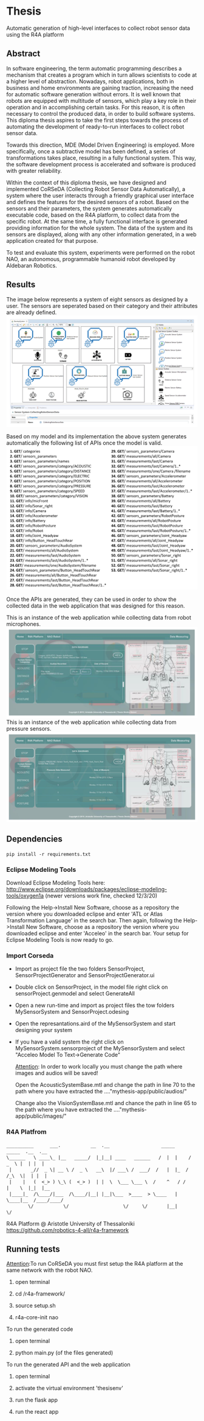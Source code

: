 # Thesis
Automatic generation of high-level interfaces to collect robot sensor data using the R4A platform


## Abstract
In software engineering, the term automatic programming describes a mechanism that creates a program which in turn allows scientists to code at a higher level of abstraction. Nowadays, robot applications, both in business and home environments are gaining traction, increasing the need for automatic software generation without errors. It is well known that robots are equipped with multitude of sensors, which play a key role in their operation and in accomplishing certain tasks. For this reason, it is often necessary to control the produced data, in order to build software systems. This diploma thesis aspires to take the first steps towards the process of automating the development of ready-to-run interfaces to collect robot sensor data.


Towards this direction, MDE (Model Driven Engineering) is employed. More specifically, once a subtractive model has been defined, a series of transformations takes place, resulting in a fully functional system. This way, the software development process is accelerated and software is produced with greater reliability.


Within the context of this diploma thesis, we have designed and implemented CoRSeDA (Collecting Robot Sensor Data Automatically), a system where the user interacts through a friendly graphical user interface and defines the features for the desired sensors of a robot. Based on the sensors and their parameters, the system generates automatically executable code, based on the R4A platform, to collect data from the specific robot. At the same time, a fully functional interface is generated providing information for the whole system. The data of the system and its sensors are displayed, along with any other information generated, in a web application created for that purpose. 


To test and evaluate this system, experiments were performed on the robot NAO, an autonomous, programmable humanoid robot developed by Aldebaran Robotics.


## Results
The image below represents a system of eight sensors as designed by a user. The sensors are seperated based on their category and their attributes are already defined.
![A sensor system](https://github.com/dimitrantz/Thesis/blob/master/thesis%20presentation/results-images/representation%20of%20a%20sensor%20system%20as%20designed%20by%20a%20user.png)

Based on my model and its implementation the above system generates automatically the following list of APIs once the model is valid.
![List of APIs](https://github.com/dimitrantz/Thesis/blob/master/thesis%20presentation/results-images/APIs%20that%20were%20generated%20automatically%20based%20on%20a%20specific%20sensor%20system.png)

Once the APIs are generated, they can be used in order to show the collected data in the web application that was designed for this reason.

This is an instance of the web application while collecting data from robot microphones.
![collecting data from robot microphones](https://github.com/dimitrantz/Thesis/blob/master/thesis%20presentation/results-images/instance%20of%20the%20web%20application%20while%20collecting%20data%20from%20robot%20microphones.png)
This is an instance of the web application while collecting data from pressure sensors.
![collecting data from robot pressure sensors](https://github.com/dimitrantz/Thesis/blob/master/thesis%20presentation/results-images/instance%20of%20the%20web%20application%20while%20collecting%20data%20from%20pressure%20sensors.png)

## Dependencies
```pip install -r requirements.txt```

### Eclipse Modeling Tools
Download Eclipse Modeling Tools here: http://www.eclipse.org/downloads/packages/eclipse-modeling-tools/oxygen1a (newer versions work fine, checked 12/3/20)

Following the Help->Install New Software,  choose as a repository the version where you downloaded eclipse and enter 'ATL or Atlas Transformation Language' in the search bar.
Then again, following the Help->Install New Software,  choose as a repository the version where you downloaded eclipse and enter 'Acceleo' in the search bar.
Your setup for Eclipse Modeling Tools is now ready to go.

### Import Corseda

- Import as project file the two folders SensorProject,     SensorProjectGenerator and SensorProjectGenerator.ui


- Double click on SensorProject, in the model file right click on sensorProject.genmodel and select GenerateAll

- Open a new run-time and import as project files the tow folders MySensorSystem and SensorProject.odesing

- Open the represantations.aird of the MySensorSystem and start designing your system

- If you have a valid system the right click on MySensorSystem.sensorproject of the MySensorSystem and select "Acceleo Model To Text->Generate Code"

  <u>Attention</u>: In order to work locally you must change the path where images and audios will be saved!

  Open the AcousticSystemBase.mtl and change the path in line 70 to the path where you have extracted the ...."mythesis-app/public/audios/"

  Change also the VisionSystemBase.mtl and chance the path in line 65 to the path where you have extracted the ...."mythesis-app/public/images/"

### R4A Platfrom
```
__________      ___.           __  .__                   _____      _____  .__  .__   
\______   \ ____\_ |__   _____/  |_|__| ____   ______   /  |  |    /  _  \ |  | |  |  
 |       _//  _ \| __ \ /  _ \   __\  |/ ___\ /  ___/  /   |  |_  /  /_\  \|  | |  |  
 |    |   (  <_> ) \_\ (  <_> )  | |  \  \___ \___ \  /    ^   / /    |    \  |_|  |__
 |____|_  /\____/|___  /\____/|__| |__|\___  >____  > \____   |  \____|__  /____/____/
        \/           \/                    \/     \/       |__|          \/        
```
R4A Platform @ Aristotle University of Thessaloniki
https://github.com/robotics-4-all/r4a-framework

## Running tests

<u>Attention</u>:To run CoRSeDA you must first setup the R4A platform at the same network with the robot NAO.

1. open terminal

2. cd /r4a-framework/

3. source setup.sh

4. r4a-core-init nao



To run the generated code

1. open terminal

2. python main.py (of the files generated)


To run the generated API and the web application

1. open terminal

2. activate the virtual environment 'thesisenv'

3. run the flask app

4. run the react app
